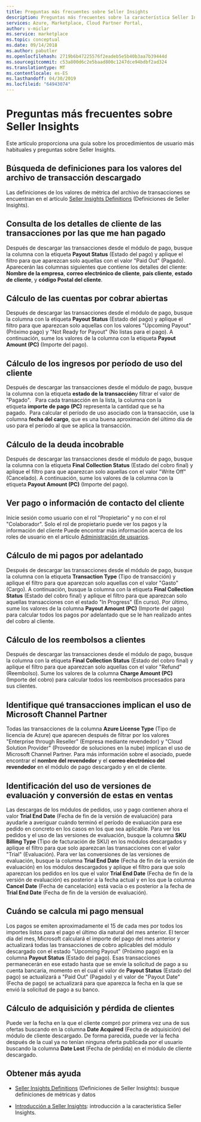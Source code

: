```yaml
---
title: Preguntas más frecuentes sobre Seller Insights
description: Preguntas más frecuentes sobre la característica Seller Insights de Cloud Partner Portal.
services: Azure, Marketplace, Cloud Partner Portal,
author: v-miclar
ms.service: marketplace
ms.topic: conceptual
ms.date: 09/14/2018
ms.author: pabutler
ms.openlocfilehash: 2719b6b47225576f2eadeb5e5b40b3aa7b39444d
ms.sourcegitcommit: c53a800d6c2e5baad800c1247dce94bdbf2ad324
ms.translationtype: MT
ms.contentlocale: es-ES
ms.lasthandoff: 04/30/2019
ms.locfileid: "64943074"
---
```

<a name="seller-insights-faq"></a>Preguntas más frecuentes sobre Seller Insights
===================

Este artículo proporciona una guía sobre los procedimientos de usuario más habituales y preguntas sobre Seller Insights.


<a name="find-definitions-for-the-values-in-the-downloaded-transaction-file"></a>Búsqueda de definiciones para los valores del archivo de transacción descargado
------------------------------------------------------------------

Las definiciones de los valores de métrica del archivo de transacciones se encuentran en el artículo [Seller Insights Definitions](./si-insights-definitions-v4.md) (Definiciones de Seller Insights).


<a name="see-customer-details-of-transactions-for-which-ive-been-paid"></a>Consulta de los detalles de cliente de las transacciones por las que me han pagado
-------------------------------------------------------------

Después de descargar las transacciones desde el módulo de pago, busque la columna con la etiqueta **Payout Status** (Estado del pago) y aplique el filtro para que aparezcan solo aquellas con el valor "Paid Out" (Pagado). Aparecerán las columnas siguientes que contiene los detalles del cliente: **Nombre de la empresa**, **correo electrónico de cliente**, **país cliente**, **estado de cliente**, y **código Postal del cliente**.


<a name="calculate-my-open-accounts-receivable"></a>Cálculo de las cuentas por cobrar abiertas
-------------------------------------

Después de descargar las transacciones desde el módulo de pago, busque la columna con la etiqueta **Payout Status** (Estado del pago) y aplique el filtro para que aparezcan solo aquellas con los valores "Upcoming Payout" (Próximo pago) y "Not Ready for Payout" (No listas para el pago). A continuación, sume los valores de la columna con la etiqueta **Payout Amount (PC)** (Importe del pago).


<a name="calculate-revenue-by-customer-usage-period"></a>Cálculo de los ingresos por período de uso del cliente
------------------------------------------

Después de descargar las transacciones desde el módulo de pago, busque la columna con la etiqueta **estado de la transacción**y filtrar el valor de "Pagado".   Para cada transacción en la lista, la columna con la etiqueta **importe de pago (PC)** representa la cantidad que se ha pagado.  Para calcular el período de uso asociado con la transacción, use la columna **fecha del cargo**, que es una buena aproximación del último día de uso para el período al que se aplica la transacción.


<a name="calculate-your-bad-debt"></a>Cálculo de la deuda incobrable
---------------------

Después de descargar las transacciones desde el módulo de pago, busque la columna con la etiqueta **Final Collection Status** (Estado del cobro final) y aplique el filtro para que aparezcan solo aquellas con el valor "Write Off" (Cancelado). A continuación, sume los valores de la columna con la etiqueta **Payout Amount (PC)** (Importe del pago).


<a name="view-payout-or-customer-contact-information"></a>Ver pago o información de contacto del cliente
-------------------------------------------

Inicie sesión como usuario con el rol "Propietario" y no con el rol "Colaborador". Solo el rol de propietario puede ver los pagos y la información del cliente Puede encontrar más información acerca de los roles de usuario en el artículo [Administración de usuarios](./cloud-partner-portal-manage-users.md).


<a name="calculate-my-advance-payouts"></a>Cálculo de mi pagos por adelantado
----------------------------

Después de descargar las transacciones desde el módulo de pago, busque la columna con la etiqueta **Transaction Type** (Tipo de transacción) y aplique el filtro para que aparezcan solo aquellas con el valor "Gasto" (Cargo). A continuación, busque la columna con la etiqueta **Final Collection Status** (Estado del cobro final) y aplique el filtro para que aparezcan solo aquellas transacciones con el estado "In Progress" (En curso). Por último, sume los valores de la columna **Payout Amount (PC)** (Importe del pago) para calcular todos los pagos por adelantado que se le han realizado antes del cobro al cliente.


<a name="calculate-customer-refunds"></a>Cálculo de los reembolsos a clientes
--------------------------

Después de descargar las transacciones desde el módulo de pago, busque la columna con la etiqueta **Final Collection Status** (Estado del cobro final) y aplique el filtro para que aparezcan solo aquellas con el valor "Refund" (Reembolso). Sume los valores de la columna **Charge Amount (PC)** (Importe del cobro) para calcular todos los reembolsos procesados para sus clientes.


<a name="identify-which-transactions-involved-a-microsoft-channel-partner"></a>Identifique qué transacciones implican el uso de Microsoft Channel Partner
----------------------------------------------------------------

Todas las transacciones de la columna **Azure License Type** (Tipo de licencia de Azure) que aparecen después de filtrar por los valores "Enterprise through Reseller" (Empresa mediante revendedor) y "Cloud Solution Provider" (Proveedor de soluciones en la nube) implican el uso de Microsoft Channel Partner. Para más información sobre el asociado, puede encontrar el **nombre del revendedor** y el **correo electrónico del revendedor** en el módulo de pago descargado y en el de cliente.


<a name="identify-trial-usage-and-trial-conversions"></a>Identificación del uso de versiones de evaluación y conversión de estas en ventas
------------------------------------------

Las descargas de los módulos de pedidos, uso y pago contienen ahora el valor **Trial End Date** (Fecha de fin de la versión de evaluación) para ayudarle a averiguar cuándo terminó el período de evaluación para ese pedido en concreto en los casos en los que sea aplicable. Para ver los pedidos y el uso de las versiones de evaluación, busque la columna **SKU Billing Type** (Tipo de facturación de SKU) en los módulos descargados y aplique el filtro para que solo aparezcan las transacciones con el valor "Trial" (Evaluación). Para ver las conversiones de las versiones de evaluación, busque la columna **Trial End Date** (Fecha de fin de la versión de evaluación) en los módulos descargados y aplique el filtro para que solo aparezcan los pedidos en los que el valor **Trial End Date** (Fecha de fin de la versión de evaluación) es posterior a la fecha actual y en los que la columna **Cancel Date** (Fecha de cancelación) está vacía o es posterior a la fecha de **Trial End Date** (Fecha de fin de la versión de evaluación).


<a name="when-is-my-monthly-payout-calculated"></a>Cuándo se calcula mi pago mensual
------------------------------------

Los pagos se emiten aproximadamente el 15 de cada mes por todos los importes listos para el pago el último día natural del mes anterior. El tercer día del mes, Microsoft calculará el importe del pago del mes anterior y actualizará todas las transacciones de cobro aplicables del módulo descargado con el estado "Upcoming Payout" (Próximo pago) en la columna **Payout Status** (Estado del pago). Esas transacciones permanecerán en ese estado hasta que se envíe la solicitud de pago a su cuenta bancaria, momento en el cual el valor de **Payout Status** (Estado del pago) se actualizará a "Paid Out" (Pagado) y el valor de "Payout Date" (Fecha de pago) se actualizará para que aparezca la fecha en la que se envió la solicitud de pago a su banco.


<a name="calculate-customer-acquisition-and-loss"></a>Cálculo de adquisición y pérdida de clientes
---------------------------------------

Puede ver la fecha en la que el cliente compró por primera vez una de sus ofertas buscando en la columna **Date Acquired** (Fecha de adquisición) del módulo de cliente descargado. De forma parecida, puede ver la fecha después de la cual ya no tenían ninguna oferta publicada por el usuario buscando la columna **Date Lost** (Fecha de pérdida) en el módulo de cliente descargado.


<a name="finding-more-help"></a>Obtener más ayuda
-----------------

- [Seller Insights Definitions](./si-insights-definitions-v4.md) (Definiciones de Seller Insights): busque definiciones de métricas y datos

- [Introducción a Seller Insights](./si-getting-started.md): introducción a la característica Seller Insights.

